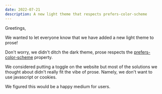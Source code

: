 ```yaml
---
date: 2022-07-21
description: A new light theme that respects prefers-color-scheme
---
```


Greetings,

We wanted to let everyone know that we have added a new light theme to prose!

Don't worry, we didn't ditch the dark theme, prose respects the
[prefers-color-scheme](https://developer.mozilla.org/en-US/docs/Web/CSS/@media/prefers-color-scheme) 
property.

We considered putting a toggle on the website but most of the solutions we
thought about didn't really fit the vibe of prose.  Namely, we don't want to
use javascript or cookies.

We figured this would be a happy medium for users.
